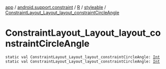 [app](../../../index.md) / [android.support.constraint](../../index.md) / [R](../index.md) / [styleable](index.md) / [ConstraintLayout_Layout_layout_constraintCircleAngle](./-constraint-layout_-layout_layout_constraint-circle-angle.md)

# ConstraintLayout_Layout_layout_constraintCircleAngle

`static val ConstraintLayout_Layout_layout_constraintCircleAngle: `[`Int`](https://kotlinlang.org/api/latest/jvm/stdlib/kotlin/-int/index.html)
`static val ConstraintLayout_Layout_layout_constraintCircleAngle: `[`Int`](https://kotlinlang.org/api/latest/jvm/stdlib/kotlin/-int/index.html)